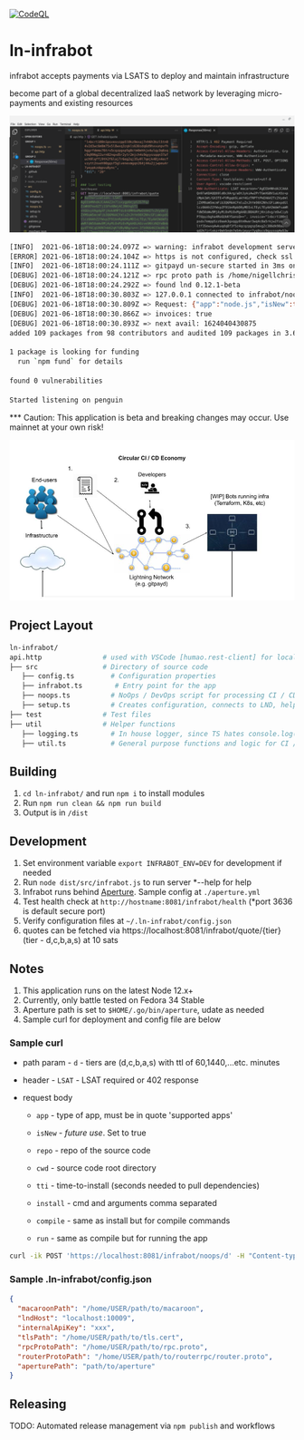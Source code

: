 [![CodeQL](https://github.com/hyahatiph-labs/ln-infrabot/actions/workflows/codeql-analysis.yml/badge.svg)](https://github.com/hyahatiph-labs/ln-infrabot/actions/workflows/codeql-analysis.yml)
# ln-infrabot

infrabot accepts payments via LSATS to deploy and maintain infrastructure

become part of a global decentralized IaaS network by leveraging micro-payments and existing resources

<img src="./aperture.png">

```bash
[INFO]  2021-06-18T18:00:24.097Z => warning: infrabot development server is running
[ERROR] 2021-06-18T18:00:24.104Z => https is not configured, check ssl certs location or passphrase
[INFO]  2021-06-18T18:00:24.111Z => gitpayd un-secure started in 3ms on penguin:3637
[DEBUG] 2021-06-18T18:00:24.121Z => rpc proto path is /home/nigellchristian/lnd/lnrpc/rpc.proto
[DEBUG] 2021-06-18T18:00:24.292Z => found lnd 0.12.1-beta 
[INFO]  2021-06-18T18:00:30.803Z => 127.0.0.1 connected to infrabot/noops
[DEBUG] 2021-06-18T18:00:30.809Z => Request: {"app":"node.js","isNew":true,"repo":"https://github.com/reemuru/headerParse.git","cwd":"headerParse","install":{"cmd":"npm","args":["i"]},"tti":30,"compile":null,"run":{"cmd":"node","args":["index.js"]},"payment_request":"lnbcrt100n1psvesvzpp5l0kz9exaj7nh6h3kzl5tn84v2d3wc6m8m75x5l8wxq3zqkls636sdq6d9hxvunpvfhhggrfdemx76trv5cqzpgsp5g8ctm0ehhjx4ulqy3q6sqc9q996g22urn82nqxd5r2ytr2mjch4s9qyyssqqn37afuch9lqffj9th2f6laj7r6eg2qj35y0l7qejk48jn4ecfvzytt2nxeh90gqsf5glvenexmgqn264j44u2jjwpeu4r7yeypkzdqpvu8ync","ttl":"20"}
[DEBUG] 2021-06-18T18:00:30.866Z => invoices: true
[DEBUG] 2021-06-18T18:00:30.893Z => next avail: 1624040430875
added 109 packages from 98 contributors and audited 109 packages in 3.612s

1 package is looking for funding
  run `npm fund` for details

found 0 vulnerabilities

Started listening on penguin
```

*** Caution: This application is beta and breaking changes may occur. Use mainnet at your own risk!

<img src="./circ-ci-cid-econ.jpg">

## Project Layout

```bash
ln-infrabot/
api.http               # used with VSCode [humao.rest-client] for local testing
├── src                # Directory of source code
   ├── config.ts         # Configuration properties
   ├── infrabot.ts        # Entry point for the app
   ├── noops.ts          # NoOps / DevOps script for processing CI / CD payments
   ├── setup.ts          # Creates configuration, connects to LND, helper functions, etc.
├── test               # Test files
├── util               # Helper functions
   ├── logging.ts        # In house logger, since TS hates console.log()
   ├── util.ts           # General purpose functions and logic for CI / CD
```

## Building

1. `cd ln-infrabot/` and run `npm i` to install modules
2. Run `npm run clean && npm run build`
3. Output is in `/dist`

## Development

1. Set environment variable `export INFRABOT_ENV=DEV` for development if needed
2. Run `node dist/src/infrabot.js` to run server *--help for help
3. Infrabot runs behind [Aperture](https://github.com/lightninglabs/aperture). Sample config at `./aperture.yml`
4. Test health check at `http://hostname:8081/infrabot/health` (*port 3636 is default secure port)
5. Verify configuration files at `~/.ln-infrabot/config.json`
6. quotes can be fetched via https://localhost:8081/infrabot/quote/{tier} (tier - d,c,b,a,s) at 10 sats

## Notes

1. This application runs on the latest Node 12.x+
2. Currently, only battle tested on Fedora 34 Stable
3. Aperture path is set to `$HOME/.go/bin/aperture`, udate as needed
4. Sample curl for deployment and config file are below

### Sample curl
* path param - `d` - tiers are (d,c,b,a,s) with ttl of 60,1440,...etc. minutes

* header - `LSAT` - LSAT required or 402 response

* request body
    * `app` - type of app, must be in quote 'supported apps'

    * `isNew` - *future use*. Set to true

    * `repo` - repo of the source code 

    * `cwd` - source code root directory

    * `tti` - time-to-install (seconds needed to pull dependencies)

    * `install` - cmd and arguments comma separated

    * `compile` - same as install but for compile commands

    * `run` - same as compile but for running the app

```bash
curl -ik POST 'https://localhost:8081/infrabot/noops/d' -H "Content-type: application/json" -H "Authorization: LSAT $LSAT_VALUE" -d '{"app": "node.js","isNew": true,"repo": "https://github.com/reemuru/headerParse.git","cwd": "headerParse","install": {"cmd": "npm", "args": ["i"]},"tti": 30,"compile": null,"run": {"cmd": "node", "args": ["index.js"]}}'
```

### Sample .ln-infrabot/config.json

```json 
{
  "macaroonPath": "/home/USER/path/to/macaroon",
  "lndHost": "localhost:10009",
  "internalApiKey": "xxx",
  "tlsPath": "/home/USER/path/to/tls.cert",
  "rpcProtoPath": "/home/USER/path/to/rpc.proto",
  "routerProtoPath": "/home/USER/path/to/routerrpc/router.proto",
  "aperturePath": "path/to/aperture"
}
```

## Releasing

TODO: Automated release management via `npm publish` and workflows

